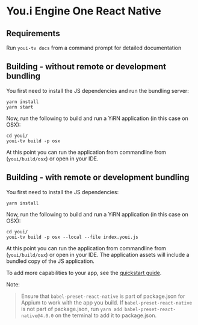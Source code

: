 # You.i Engine One React Native

## Requirements

Run `youi-tv docs` from a command prompt for detailed documentation

## Building - without remote or development bundling

You first need to install the JS dependencies and run the bundling server:

	yarn install
	yarn start

Now, run the following to build and run a YiRN application (in this case on OSX):

	cd youi/
	youi-tv build -p osx
	
At this point you can run the application from commandline from (`youi/build/osx`) or open in your IDE.



## Building - with remote or development bundling

You first need to install the JS dependencies:

	yarn install

Now, run the following to build and run a YiRN application (in this case on OSX):

	cd youi/
	youi-tv build -p osx --local --file index.youi.js
	
At this point you can run the application from commandline from (`youi/build/osx`) or open in your IDE. The application assets will include a bundled copy of the JS application.

To add more capabilities to your app, see the [quickstart guide](https://developer.youi.tv/latest/quickstart/your-first-app/).

Note:
> Ensure that `babel-preset-react-native` is part of package.json for Appium to work with the app you build. If `babel-preset-react-native` is not part of package.json, run `yarn add babel-preset-react-native@4.0.0` on the terminal to add it to package.json.
